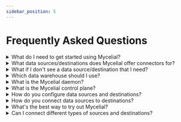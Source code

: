 ```yaml
---
sidebar_position: 5
---
```


# Frequently Asked Questions

<details>
  <summary>What do I need to get started using Mycelial?</summary>

  You can use Mycelial today, it's available at [`https://app.mycelial.com`](https://app.mycelial.com).
  Follow this [tutorial](./tutorial.md) to start using Mycelial right now.

</details>

<details>
  <summary>What data sources/destinations does Mycelial offer connectors for?</summary>

  You can see the sources and destinations that Mycelial supports 
  here in the documentation under sources and destinations.

</details>

<details>
  <summary>What if I don't see a data source/destination that I need?</summary>

  Please connect with us on [Discord](https://discord.gg/mycelial) and ask about
  the source/destination that you need.

</details>

<details>
  <summary>Which data warehouse should I use?</summary>

  Mycelial supports multiple warehouses including: Snowflake, MySQL, PostgreSQL 
  and Redshift. More data warehouses are in the process of being added, reach 
  out to us on [Discord](https://discord.gg/mycelial) to learn more.
</details>

<details>
  <summary>What is the Mycelial daemon?</summary>

The Mycelial daemon is a small binary, written in Rust, that is responsible for
pulling data from sources and/or pushing data to destinations. You typically
install the daemon near the source/destination, using our CLI.

</details>

<details>
  <summary>What is the Mycelial control plane?</summary>

The Mycelial control plane is a server that orchestrates data workflow jobs.
You can either install the control plane on one of your servers, using our CLI
or you can use our cloud-based control plane found at [`https://app.mycelial.com`](https://app.mycelial.com). 

</details>

<details>
  <summary>How do you configure data sources and destinations?</summary>

Each daemon has a corresponding `config.toml` file. The config file contains 
information about:
1. The daemon, such as it's name and unique id, the associated.
2. The control plane, such as it's address and security token.
3. The sources and/or destinations available to the daemon.

You can create the `config.toml` file manually, but it's easier to 
create the config by using the Mycelial CLI.

</details>

<details>
  <summary>How do you connect data sources to destinations?</summary>

After you have configured and started your daemons, the daemons will connect
with the control plane and publish their available sources and destinations.
Next, you'll open the web interface to the control plane and then you'll drag 
and drop the sources and destinations you wish to connect onto the canvas, then
you'll connect the nodes to create a data workflow and finally you'll publish
your workflow.

</details>

<details>
  <summary>What's the best way to try out Mycelial?</summary>

We've got a full [tutorial](./tutorial.md) that demonstrates connecting a SQLite
data source to a postgres destination.

</details>

<details>
  <summary>Can I connect different types of sources and destinations?</summary>

  Yes, Mycelial is designed to move data between disparate data systems.

</details>
